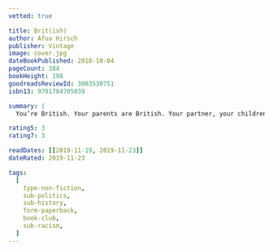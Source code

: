 ```yaml
---
vetted: true

title: Brit(ish)
author: Afua Hirsch
publisher: Vintage
image: cover.jpg
dateBookPublished: 2018-10-04
pageCount: 384
bookHeight: 198
goodreadsReviewId: 3003530751
isbn13: 9781784705039

summary: |
  You’re British. Your parents are British. Your partner, your children and most of your friends are British. So why do people keep asking where you’re from? We are a nation in denial about our imperial past and the racism that plagues our present. Brit(ish) is Afua Hirsch’s personal and provocative exploration of how this came to be – and an urgent call for change.

rating5: 3
rating7: 3

readDates: [[2019-11-19, 2019-11-23]]
dateRated: 2019-11-23

tags:
  [
    type-non-fiction,
    sub-politics,
    sub-history,
    form-paperback,
    book-club,
    sub-racism,
  ]
---
```

